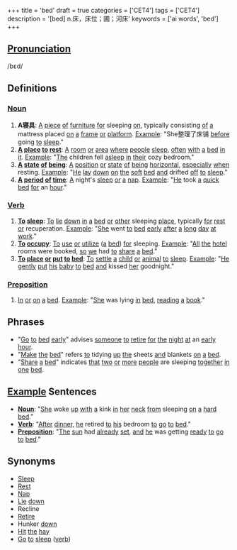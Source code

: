 +++
title = 'bed'
draft = true
categories = ['CET4']
tags = ['CET4']
description = '[bed] n.床，床位；圃；河床'
keywords = ['ai words', 'bed']
+++

## [Pronunciation](/post/pronunciation/)
/bɛd/

## Definitions
### [Noun](/post/noun/)
1. **A寝具**: [A](/post/a/) [piece](/post/piece/) [of](/post/of/) [furniture](/post/furniture/) [for](/post/for/) sleeping [on](/post/on/), typically consisting [of](/post/of/) [a](/post/a/) mattress placed [on](/post/on/) [a](/post/a/) [frame](/post/frame/) [or](/post/or/) [platform](/post/platform/). [Example](/post/example/): "She整理了床铺 [before](/post/before/) going [to](/post/to/) [sleep](/post/sleep/)."
2. **[A](/post/a/) [place](/post/place/) [to](/post/to/) [rest](/post/rest/)**: [A](/post/a/) [room](/post/room/) [or](/post/or/) [area](/post/area/) [where](/post/where/) [people](/post/people/) [sleep](/post/sleep/), [often](/post/often/) [with](/post/with/) [a](/post/a/) [bed](/post/bed/) [in](/post/in/) [it](/post/it/). [Example](/post/example/): "[The](/post/the/) children fell [asleep](/post/asleep/) [in](/post/in/) [their](/post/their/) cozy bedroom."
3. **[A](/post/a/) [state](/post/state/) [of](/post/of/) [being](/post/being/)**: [A](/post/a/) [position](/post/position/) [or](/post/or/) [state](/post/state/) [of](/post/of/) [being](/post/being/) [horizontal](/post/horizontal/), [especially](/post/especially/) [when](/post/when/) resting. [Example](/post/example/): "[He](/post/he/) [lay](/post/lay/) [down](/post/down/) [on](/post/on/) [the](/post/the/) [soft](/post/soft/) [bed](/post/bed/) [and](/post/and/) drifted [off](/post/off/) [to](/post/to/) [sleep](/post/sleep/)."
4. **[A](/post/a/) [period](/post/period/) [of](/post/of/) [time](/post/time/)**: [A](/post/a/) night's [sleep](/post/sleep/) [or](/post/or/) [a](/post/a/) [nap](/post/nap/). [Example](/post/example/): "[He](/post/he/) took [a](/post/a/) [quick](/post/quick/) [bed](/post/bed/) [for](/post/for/) an [hour](/post/hour/)."

### [Verb](/post/verb/)
1. **[To](/post/to/) [sleep](/post/sleep/)**: [To](/post/to/) [lie](/post/lie/) [down](/post/down/) [in](/post/in/) [a](/post/a/) [bed](/post/bed/) [or](/post/or/) [other](/post/other/) sleeping [place](/post/place/), typically [for](/post/for/) [rest](/post/rest/) [or](/post/or/) recuperation. [Example](/post/example/): "[She](/post/she/) went [to](/post/to/) [bed](/post/bed/) [early](/post/early/) [after](/post/after/) [a](/post/a/) [long](/post/long/) [day](/post/day/) [at](/post/at/) [work](/post/work/)."
2. **[To](/post/to/) [occupy](/post/occupy/)**: [To](/post/to/) [use](/post/use/) [or](/post/or/) [utilize](/post/utilize/) ([a](/post/a/) [bed](/post/bed/)) [for](/post/for/) sleeping. [Example](/post/example/): "[All](/post/all/) [the](/post/the/) [hotel](/post/hotel/) rooms were booked, [so](/post/so/) [we](/post/we/) had [to](/post/to/) [share](/post/share/) [a](/post/a/) [bed](/post/bed/)."
3. **[To](/post/to/) [place](/post/place/) [or](/post/or/) [put](/post/put/) [to](/post/to/) [bed](/post/bed/)**: [To](/post/to/) [settle](/post/settle/) [a](/post/a/) [child](/post/child/) [or](/post/or/) [animal](/post/animal/) [to](/post/to/) [sleep](/post/sleep/). [Example](/post/example/): "[He](/post/he/) [gently](/post/gently/) [put](/post/put/) [his](/post/his/) [baby](/post/baby/) [to](/post/to/) [bed](/post/bed/) [and](/post/and/) kissed [her](/post/her/) goodnight."

### [Preposition](/post/preposition/)
1. [In](/post/in/) [or](/post/or/) [on](/post/on/) [a](/post/a/) [bed](/post/bed/). [Example](/post/example/): "[She](/post/she/) was lying [in](/post/in/) [bed](/post/bed/), [reading](/post/reading/) [a](/post/a/) [book](/post/book/)."

## Phrases
- "[Go](/post/go/) [to](/post/to/) [bed](/post/bed/) [early](/post/early/)" advises [someone](/post/someone/) [to](/post/to/) [retire](/post/retire/) [for](/post/for/) [the](/post/the/) [night](/post/night/) [at](/post/at/) an [early](/post/early/) [hour](/post/hour/).
- "[Make](/post/make/) [the](/post/the/) [bed](/post/bed/)" refers [to](/post/to/) tidying [up](/post/up/) [the](/post/the/) sheets [and](/post/and/) blankets [on](/post/on/) [a](/post/a/) [bed](/post/bed/).
- "[Share](/post/share/) [a](/post/a/) [bed](/post/bed/)" indicates [that](/post/that/) [two](/post/two/) [or](/post/or/) [more](/post/more/) [people](/post/people/) are sleeping [together](/post/together/) [in](/post/in/) [one](/post/one/) [bed](/post/bed/).

## [Example](/post/example/) Sentences
- **[Noun](/post/noun/)**: "[She](/post/she/) woke [up](/post/up/) [with](/post/with/) [a](/post/a/) kink [in](/post/in/) [her](/post/her/) [neck](/post/neck/) [from](/post/from/) sleeping [on](/post/on/) [a](/post/a/) [hard](/post/hard/) [bed](/post/bed/)."
- **[Verb](/post/verb/)**: "[After](/post/after/) [dinner](/post/dinner/), [he](/post/he/) retired [to](/post/to/) [his](/post/his/) bedroom [to](/post/to/) [go](/post/go/) [to](/post/to/) [bed](/post/bed/)."
- **[Preposition](/post/preposition/)**: "[The](/post/the/) [sun](/post/sun/) had [already](/post/already/) [set](/post/set/), [and](/post/and/) [he](/post/he/) was getting [ready](/post/ready/) [to](/post/to/) [go](/post/go/) [to](/post/to/) [bed](/post/bed/)."

## Synonyms
- [Sleep](/post/sleep/)
- [Rest](/post/rest/)
- [Nap](/post/nap/)
- [Lie](/post/lie/) [down](/post/down/)
- Recline
- [Retire](/post/retire/)
- Hunker [down](/post/down/)
- [Hit](/post/hit/) [the](/post/the/) [hay](/post/hay/)
- [Go](/post/go/) [to](/post/to/) [sleep](/post/sleep/) ([verb](/post/verb/))
